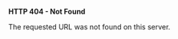 <!DOCTYPE html PUBLIC "-//W3C//DTD XHTML 1.0 Transitional//EN" "http://www.w3.org/TR/xhtml1/DTD/xhtml1-transitional.dtd">
<html xmlns="http://www.w3.org/1999/xhtml">
<head>
<meta http-equiv="Content-Type" content="text/html; charset=iso-8859-1" />
<title>404 Not Found</title>
</head>

<body>
<p><strong>HTTP 404 - Not Found</strong><p />

The requested URL was not found on this server.
</body>
</html>
